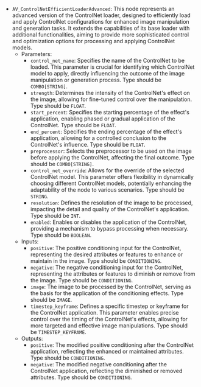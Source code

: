 - `AV_ControlNetEfficientLoaderAdvanced`: This node represents an advanced version of the ControlNet loader, designed to efficiently load and apply ControlNet configurations for enhanced image manipulation and generation tasks. It extends the capabilities of its base loader with additional functionalities, aiming to provide more sophisticated control and optimization options for processing and applying ControlNet models.
    - Parameters:
        - `control_net_name`: Specifies the name of the ControlNet to be loaded. This parameter is crucial for identifying which ControlNet model to apply, directly influencing the outcome of the image manipulation or generation process. Type should be `COMBO[STRING]`.
        - `strength`: Determines the intensity of the ControlNet's effect on the image, allowing for fine-tuned control over the manipulation. Type should be `FLOAT`.
        - `start_percent`: Specifies the starting percentage of the effect's application, enabling phased or gradual application of the ControlNet. Type should be `FLOAT`.
        - `end_percent`: Specifies the ending percentage of the effect's application, allowing for a controlled conclusion to the ControlNet's influence. Type should be `FLOAT`.
        - `preprocessor`: Selects the preprocessor to be used on the image before applying the ControlNet, affecting the final outcome. Type should be `COMBO[STRING]`.
        - `control_net_override`: Allows for the override of the selected ControlNet model. This parameter offers flexibility in dynamically choosing different ControlNet models, potentially enhancing the adaptability of the node to various scenarios. Type should be `STRING`.
        - `resolution`: Defines the resolution of the image to be processed, impacting the detail and quality of the ControlNet's application. Type should be `INT`.
        - `enabled`: Enables or disables the application of the ControlNet, providing a mechanism to bypass processing when necessary. Type should be `BOOLEAN`.
    - Inputs:
        - `positive`: The positive conditioning input for the ControlNet, representing the desired attributes or features to enhance or maintain in the image. Type should be `CONDITIONING`.
        - `negative`: The negative conditioning input for the ControlNet, representing the attributes or features to diminish or remove from the image. Type should be `CONDITIONING`.
        - `image`: The image to be processed by the ControlNet, serving as the basis for the application of the conditioning effects. Type should be `IMAGE`.
        - `timestep_keyframe`: Defines a specific timestep or keyframe for the ControlNet application. This parameter enables precise control over the timing of the ControlNet's effects, allowing for more targeted and effective image manipulations. Type should be `TIMESTEP_KEYFRAME`.
    - Outputs:
        - `positive`: The modified positive conditioning after the ControlNet application, reflecting the enhanced or maintained attributes. Type should be `CONDITIONING`.
        - `negative`: The modified negative conditioning after the ControlNet application, reflecting the diminished or removed attributes. Type should be `CONDITIONING`.
